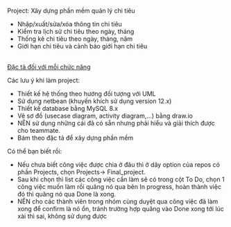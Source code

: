 Project: Xây dựng phần mềm quản lý chi tiêu
- Nhập/xuất/sửa/xóa thông tin chi tiêu
- Kiểm tra lịch sử chi tiêu theo ngày, tháng
- Thống kê chi tiêu theo ngày, tháng, năm
- Giới hạn chi tiêu và cảnh báo giới hạn chi tiêu

<br>[Đặc tả đối với mỗi chức năng](https://github.com/AkallHuynh/IS216.L21.HTCL-Java/blob/main/%C4%90%E1%BA%B7c%20t%E1%BA%A3%20y%C3%AAu%20c%E1%BA%A7u/%C4%90%E1%BA%B7c%20t%E1%BA%A3%20y%C3%AAu%20c%E1%BA%A7u.md)



Các lưu ý khi làm project:
- Thiết kế hệ thống theo hướng đối tượng với UML
- Sử dụng netbean (khuyến khích sử dụng version 12.x)
- Thiết kế database bằng MySQL 8.x
- Vẽ sơ đồ (usecase diagram, activity diagram,...) bằng draw.io
- NÊN sử dụng những cái đã có sẵn nhưng phải hiểu và giải thích được cho teammate.
- Bám theo đặc tả để xây dựng phần mềm

Có thể bạn biết rồi:
- Nếu chưa biết công việc được chia ở đâu thì ở dãy option của repos có phần Projects, chọn Projects-> Final_project.
- Sau khi chọn thì list các công việc cần làm sẽ có trong cột To Do, chọn 1 công việc muốn làm rồi quăng nó qua bên In progress, hoàn thành việc đó thì quăng nó qua Done là xong.
- NÊN cho các thành viên trong nhóm cùng duyệt qua công việc đã làm xong để confirm là nó ổn, tránh trường hợp quăng vào Done xong tới lúc xài thì sai, không sử dụng được
